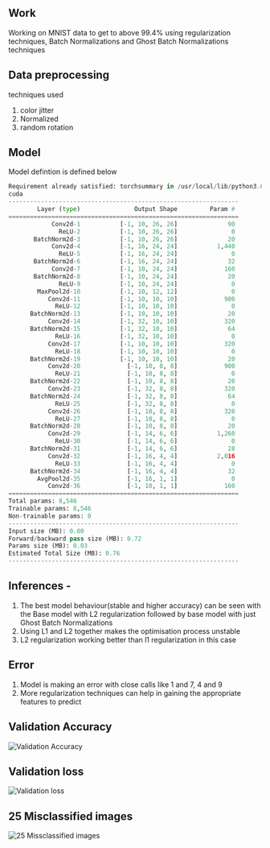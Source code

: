 ## Work
Working on MNIST data to get to above 99.4% using regularization techniques, Batch Normalizations and Ghost Batch Normalizations techniques

## Data preprocessing 
techniques used 
1. color jitter
2. Normalized
3. random rotation

## Model

Model defintion is defined below

```python
Requirement already satisfied: torchsummary in /usr/local/lib/python3.6/dist-packages (1.5.1)
cuda
----------------------------------------------------------------
        Layer (type)               Output Shape         Param #
================================================================
            Conv2d-1           [-1, 10, 26, 26]              90
              ReLU-2           [-1, 10, 26, 26]               0
       BatchNorm2d-3           [-1, 10, 26, 26]              20
            Conv2d-4           [-1, 16, 24, 24]           1,440
              ReLU-5           [-1, 16, 24, 24]               0
       BatchNorm2d-6           [-1, 16, 24, 24]              32
            Conv2d-7           [-1, 10, 24, 24]             160
       BatchNorm2d-8           [-1, 10, 24, 24]              20
              ReLU-9           [-1, 10, 24, 24]               0
        MaxPool2d-10           [-1, 10, 12, 12]               0
           Conv2d-11           [-1, 10, 10, 10]             900
             ReLU-12           [-1, 10, 10, 10]               0
      BatchNorm2d-13           [-1, 10, 10, 10]              20
           Conv2d-14           [-1, 32, 10, 10]             320
      BatchNorm2d-15           [-1, 32, 10, 10]              64
             ReLU-16           [-1, 32, 10, 10]               0
           Conv2d-17           [-1, 10, 10, 10]             320
             ReLU-18           [-1, 10, 10, 10]               0
      BatchNorm2d-19           [-1, 10, 10, 10]              20
           Conv2d-20             [-1, 10, 8, 8]             900
             ReLU-21             [-1, 10, 8, 8]               0
      BatchNorm2d-22             [-1, 10, 8, 8]              20
           Conv2d-23             [-1, 32, 8, 8]             320
      BatchNorm2d-24             [-1, 32, 8, 8]              64
             ReLU-25             [-1, 32, 8, 8]               0
           Conv2d-26             [-1, 10, 8, 8]             320
             ReLU-27             [-1, 10, 8, 8]               0
      BatchNorm2d-28             [-1, 10, 8, 8]              20
           Conv2d-29             [-1, 14, 6, 6]           1,260
             ReLU-30             [-1, 14, 6, 6]               0
      BatchNorm2d-31             [-1, 14, 6, 6]              28
           Conv2d-32             [-1, 16, 4, 4]           2,016
             ReLU-33             [-1, 16, 4, 4]               0
      BatchNorm2d-34             [-1, 16, 4, 4]              32
        AvgPool2d-35             [-1, 16, 1, 1]               0
           Conv2d-36             [-1, 10, 1, 1]             160
================================================================
Total params: 8,546
Trainable params: 8,546
Non-trainable params: 0
----------------------------------------------------------------
Input size (MB): 0.00
Forward/backward pass size (MB): 0.72
Params size (MB): 0.03
Estimated Total Size (MB): 0.76
----------------------------------------------------------------
```

## Inferences -
1. The best model behaviour(stable and higher accuracy) can be seen with the Base model with L2 regularization followed by base model with just Ghost Batch Normalizations
2. Using L1 and L2 together makes the optimisation process unstable
3. L2 regularization working better than l1 regularization in this case

## Error
1. Model is making an error with close calls like 1 and 7, 4 and 9
2. More regularization techniques can help in gaining the appropriate features to predict

## Validation Accuracy
![Validation Accuracy](../master/s6/ValidationACC.png)

## Validation loss
![Validation loss](../master/s6/ValidationLoss.png)

## 25 Misclassified images
![25 Missclassified images](../master/s6/Missclassified.png)


